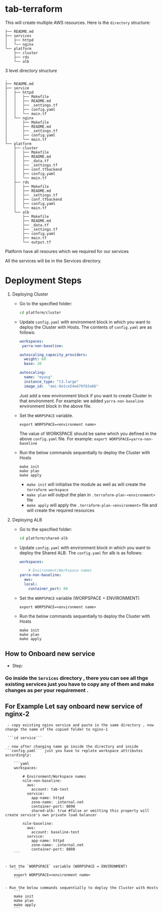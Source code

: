 # tab-terraform

This will create multiple AWS resources. Here is the `directory` structure:

```
├── README.md
├── services
│   ├── httpd
│   └── nginx
└── platform
    ├── cluster
    ├── rds
    └── alb
```
3 level directory structure

```
.
├── README.md
├── service
│   ├── httpd
│   │   ├── Makefile
│   │   ├── README.md
│   │   ├── _settings.tf
│   │   ├── config.yaml
│   │   └── main.tf
│   └── nginx
│       ├── Makefile
│       ├── README.md
│       ├── _settings.tf
│       ├── config.yaml
│       └── main.tf
└── platform
    ├── cluster
    │   ├── Makefile
    │   ├── README.md
    │   ├── _data.tf
    │   ├── _settings.tf
    │   ├── conf.tfbackend
    │   ├── config.yaml
    │   └── main.tf
    ├── rds
    │   ├── Makefile
    │   ├── README.md
    │   ├── _settings.tf
    │   ├── conf.tfbackend
    │   ├── config.yaml
    │   └── main.tf
    └── alb
        ├── Makefile
        ├── README.md
        ├── _data.tf
        ├── _settings.tf
        ├── config.yaml
        ├── main.tf
        └── output.tf
```

Platform have all resoures which we required for our services 

All the services will be in the Services directory.



# Deployment Steps

1. Deploying Cluster
    - Go to the specified folder:
        ```bash
        cd platform/cluster
        ```

    - Update `config.yaml` with environment block in which you want to deploy the Cluster with Hosts. The contents of `config.yaml` are as follows:
        ```yaml
        workspaces:
         yarra-non-baseline:

        autoscaling_capacity_providers:     
          weight: 60
          base: 20

        autoscaling:
          name: "myasg"
          instance_type: "t3.large"
          image_id:  "ami-0e1ce54e679f83a66"
 
        ```
        Just add a new environment block if you want to create Cluster in that environment. For example: we added `yarra-non-baseline` environment block in the above file.

    - Set the `WORPSPACE` variable.
        ```
        export WORPSPACE=<environment name>
        ```
        The value of WORKSPACE should be same which you defined in the above `config.yaml` file. For example: `export WORPSPACE=yarra-non-baseline`

    - Run the below commands sequentially to deploy the Cluster with Hosts
        ```
        make init
        make plan
        make apply
        ```
        - `make init` will initialise the module as well as will create the `terraform workspace`
        - `make plan` will output the plan in `.terraform-plan-<environment>` file
        - `make apply` will apply the `.terraform-plan-<environment>` file and will create the required resources

2. Deploying  ALB
    - Go to the specified folder:
        ```bash
        cd platform/shared-alb
        ```

    - Update `config.yaml` with environment block in which you want to deploy the Shared ALB. The `config.yaml` for alb is as follows:
        ```yaml
        workspaces:

            # Environment/Workspace names
        yarra-non-baseline:
          aws:   
          local:
            container_port: 80

        ```

    - Set the `WORPSPACE` variable (WORPSPACE = ENVIRONMENT)
        ```
        export WORPSPACE=<environment name>
        ```

    - Run the below commands sequentially to deploy the Cluster with Hosts
        ```
        make init
        make plan
        make apply
        ```
        

## How to Onboard new service

- Step:

### Go inside the ```Services``` directory , there you can see all thge existing services just you have to copy any of them and make changes as per your requirement .
    
  ##  For Example Let say onboard new service of nginx-2

     - copy existing nginx service and paste in the same directory , now change the name of the copied folder to nginx-1

     ```cd service```
     
     - now after changing name go inside the directory and inside ```config.yaml``` just you have to replate workspace attributes accordingly:    
       
        ```yaml
        workspaces:
            
            # Environment/Workspace names
            nile-non-baseline:
              aws:
                account: tab-test
              service:
                app-name: httpd
                zone-name: .internal.net
                container-port: 8090
                shared-alb: true #false or omitting this property will create service's own private load balancer

            nile-baseline:
              aws:
                account: baseline-test
              service:
                app-name: httpd
                zone-name: .internal.net
                container-port: 8080
        ```


    - Set the `WORPSPACE` variable (WORPSPACE = ENVIRONMENT)
        ```
        export WORPSPACE=<environment name>
        ```

    - Run the below commands sequentially to deploy the Cluster with Hosts
        ```
        make init
        make plan
        make apply
        ```

        

























